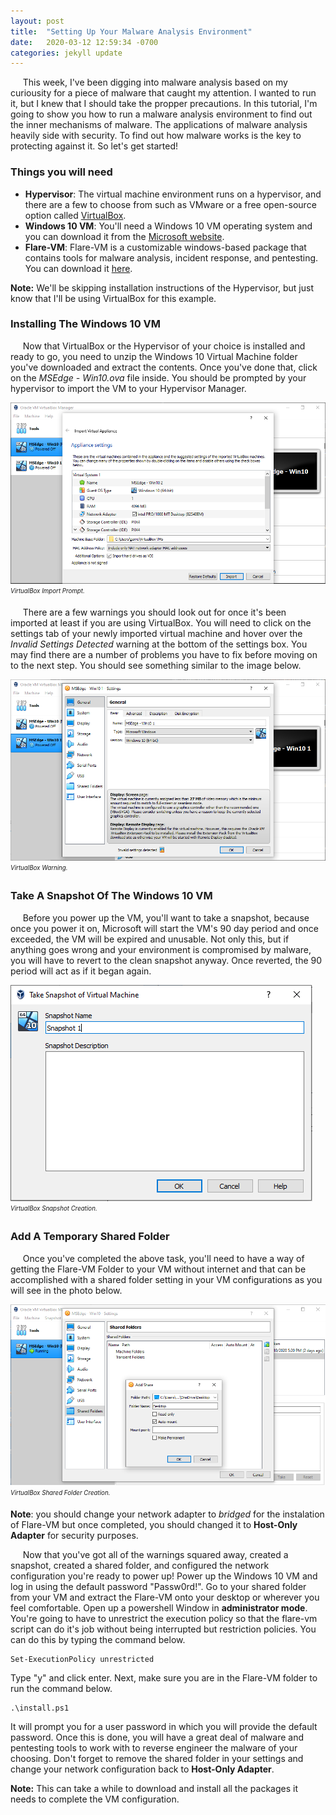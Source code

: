 ```yaml
---
layout: post
title:  "Setting Up Your Malware Analysis Environment"
date:   2020-03-12 12:59:34 -0700
categories: jekyll update
---
```

&nbsp;&nbsp;&nbsp;&nbsp; This week, I've been digging into malware analysis based on my curiousity for a piece of malware that caught my attention.  I wanted to run it, but I knew that I should take the propper precautions.  In this tutorial, I'm going to show you how to run a malware analysis environment to find out the inner mechanisms of malware.  The applications of malware analysis heavily side with security.  To find out how malware works is the key to protecting against it.  So let's get started!

### Things you will need
- **Hypervisor**: The virtual machine environment runs on a hypervisor, and there are a few to choose from such as VMware or a free open-source option called [VirtualBox](https://www.virtualbox.org/).
- **Windows 10 VM**: You'll need a Windows 10 VM operating system and you can download it from the [Microsoft website](https://developer.microsoft.com/en-us/microsoft-edge/tools/vms/).
- **Flare-VM**: Flare-VM is a customizable windows-based package that contains tools for malware analysis, incident response, and pentesting.  You can download it [here](https://github.com/fireeye/flare-vm).

**Note:** We'll be skipping installation instructions of the Hypervisor, but just know that I'll be using VirtualBox for this example.

### Installing The Windows 10 VM
&nbsp;&nbsp;&nbsp;&nbsp; Now that VirtualBox or the Hypervisor of your choice is installed and ready to go, you need to unzip the Windows 10 Virtual Machine folder you've downloaded and extract the contents.  Once you've done that, click on the *MSEdge - Win10.ova* file inside.  You should be prompted by your hypervisor to import the VM to your Hypervisor Manager.

![Alt](/photos/VirtualBox1.PNG "VirtualBox")
<sub><sup><i>VirtualBox Import Prompt.</i></sup></sub>

&nbsp;&nbsp;&nbsp;&nbsp; There are a few warnings you should look out for once it's been imported at least if you are using VirtualBox.  You will need to click on the settings tab of your newly imported virtual machine and hover over the *Invalid Settings Detected* warning at the bottom of the settings box.  You may find there are a number of problems you have to fix before moving on to the next step.  You should see something similar to the image below.

![Alt](/photos/VirtualBox2.PNG "VirtualBox Warning")
<sub><sup><i>VirtualBox Warning.</i></sup></sub>

### Take A Snapshot Of The Windows 10 VM
&nbsp;&nbsp;&nbsp;&nbsp; Before you power up the VM, you'll want to take a snapshot, because once you power it on, Microsoft will start the VM's 90 day period and once exceeded, the VM will be expired and unusable.  Not only this, but if anything goes wrong and your environment is compromised by malware, you will have to revert to the clean snapshot anyway.  Once reverted, the 90 period will act as if it began again.

![Alt](/photos/VirtualBox3.PNG "Snapshot")
<br><sub><sup><i>VirtualBox Snapshot Creation.</i></sup></sub>

### Add A Temporary Shared Folder
&nbsp;&nbsp;&nbsp;&nbsp; Once you've completed the above task, you'll need to have a way of getting the Flare-VM Folder to your VM without internet and that can be accomplished with a shared folder setting in your VM configurations as you will see in the photo below.

![Alt](/photos/VirtualBox4.PNG "Shared Folder")
<sub><sup><i>VirtualBox Shared Folder Creation.</i></sup></sub>

**Note**: you should change your network adapter to *bridged* for the instalation of Flare-VM but once completed, you should changed it to **Host-Only Adapter** for security purposes.

&nbsp;&nbsp;&nbsp;&nbsp; Now that you've got all of the warnings squared away, created a snapshot, created a shared folder, and configured the network configuration you're ready to power up!  Power up the Windows 10 VM and log in using the default password "Passw0rd!".  Go to your shared folder from your VM and extract the Flare-VM onto your desktop or wherever you feel comfortable.  Open up a powershell Window in **administrator mode**.  You're going to have to unrestrict the execution policy so that the flare-vm script can do it's job without being interrupted but restriction policies.  You can do this by typing the command below.
```
Set-ExecutionPolicy unrestricted
```
Type "y" and click enter.  Next, make sure you are in the Flare-VM folder to run the command below.
```
.\install.ps1
```
It will prompt you for a user password in which you will provide the default password.  Once this is done, you will have a great deal of malware and pentesting tools to work with to reverse engineer the malware of your choosing.  Don't forget to remove the shared folder in your settings and change your network configuration back to **Host-Only Adapter**.  

**Note:** This can take a while to download and install all the packages it needs to complete the VM configuration.